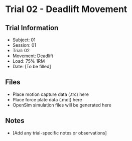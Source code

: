# Trial 02 - Deadlift Movement

## Trial Information
- Subject: 01
- Session: 01
- Trial: 02
- Movement: Deadlift
- Load: 75% 1RM
- Date: [To be filled]

## Files
- Place motion capture data (.trc) here
- Place force plate data (.mot) here
- OpenSim simulation files will be generated here

## Notes
- [Add any trial-specific notes or observations]